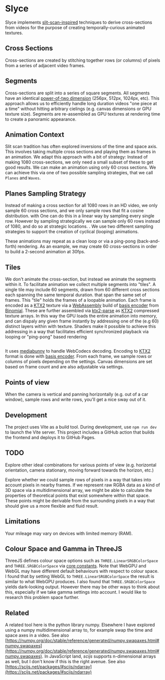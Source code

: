 # Slyce
Slyce implements [slit-scan-inspired](https://en.wikipedia.org/wiki/Slit-scan_photography) techniques to derive cross-sections from videos for the purpose of creating temporally-curious animated textures. 

## Cross Sections 
Cross-sections are created by stitching together rows (or columns) of pixels from a series of adjacent video frames. 

## Segments
Cross-sections are split into a series of square segments. All segments have an identical [power-of-two dimension](https://wikis.khronos.org/opengl/Texture#:~:text=stick%20to%20powers%2Dof%2Dtwo) (256px, 512px, 1024px, etc). This approach allows us to efficiently handle long duration videos "one piece at a time" without hitting arbitrary cielings (e.g. canvas dimensions or GPU texture size). Segments are re-assembled as GPU textures at rendering time to create a panoramic appearance.

## Animation Context
Slit scan tradition has often explored inversions of the time and space axis. This involves taking multiple cross sections and playing them as frames in an animation. We adapt this approach with a bit of strategy: Instead of making 1080 cross-sections, we only need a small subset of these to get good results. We can make an animation using only 60 cross sections. We can achieve this via one of two possible sampling strategies, that we call `Planes` and `Waves`.

## Planes Sampling Strategy
Instead of making a cross section for all 1080 rows in an HD video, we only sample 60 cross sections, and we only sample rows that fit a cosine distribution. with One can do this in a linear way by sampling every single row. However by sampling strategically we can sample only 60 rows instead of 1080, and do so at strategic locations. . We use two different sampling strategies to support the creation of  cyclical (looping) animations. 

These animations may repeat as a clean loop or via a ping-pong (back-and-forth) rendering. As an example, we may create 60 cross-sections in order to build a 2-second animation at 30fps. 

## Tiles
We don't animate the cross-section, but instead we animate the segments within it. To facilitate animation we collect multiple segments into "tiles". A single tile may include 60 segments, drawn from 60 different cross sections each spanning the same temporal duration.  that span the same set of frames. This "tile" holds the frames of a loopable animation. Each frame is encoded as a [KTX2](https://github.khronos.org/KTX-Specification/ktxspec.v2.html) texture via a [WebAssembly](https://webassembly.org/) build of [basis encoder](https://github.com/BinomialLLC/basis_universal/tree/master/webgl/encoder/build) from [Binomial](https://www.binomial.info/). These are further assembled via [ktx2-parse](https://github.com/donmccurdy/KTX-Parse) as [KTX2](https://github.khronos.org/KTX-Specification/ktxspec.v2.html) compressed texture arrays. In this way the GPU loads the entire animation into memory, and can dispaly any given frame instantly by addressing one of the (e.g 60) distinct layers within with texture. Shaders make it possible to achieve this addressing in a way that facilitates efficient synchronized playback via looping or "ping-pong" based rendering 

##
It uses [mediabunny](https://github.com/Vanilagy/mediabunny) to handle WebCodecs decoding. Encoding to [KTX2](https://github.khronos.org/KTX-Specification/ktxspec.v2.html) format is done with [basis encoder](https://github.com/BinomialLLC/basis_universal).  From each frame, we sample rows or columns of pixels depending on the settings. Canvas dimensions are set based on frame count and are also adjustable via settings.

## Points of view
When the camera is vertical and panning horizontally (e.g. out of a car window), sample rows and write rows, you'll get a nice sway out of it.

## Development
The project uses Vite as a build tool. During development, use `npm run dev` to launch the Vite server. This project includes a GitHub action that builds the frontend and deploys it to GitHub Pages. 

## TODO
Explore other ideal combinations for various points of view (e.g. horizontal orientation, camera stationary, moving forward towards the horizon, etc.)

Explore whether we could sample rows of pixels in a way that takes into account pixels in nearby frames. If we represent raw RGBA data as a kind of 3D space via a multidimensional array, we might be able to calculate the properties of theoretical points that exist somewhere within that space. These points might be derivable from the surrounding pixels in a way that should give us a more flexible and fluid result. 

## Limitations
Your mileage may vary on devices with limited memory (RAM). 

## Colour Space and Gamma in ThreeJS
ThreeJS defines colour space options such as `THREE.LinearSRGBColorSpace` and `THREE.SRGBColorSpace` via [core constants](https://threejs.org/docs/#api/en/constants/Core). Note that WebGPU and WebGL may have different default behaviours with respect to colour space. I found that by setting WebGL to `THREE.LinearSRGBColorSpace` the result is similar to what WebGPU produces. I also found that `THREE.SRGBColorSpace` yields dark-looking output. However there may be other ways to think about this, especially if we take gamma settings into account. I would like to research this problem space further.

## Related 
A related tool here is the python library numpy. Elsewhere I have explored using a numpy multidimensional array to, for example swap the time and space axes in a video. See also [https://numpy.org/doc/stable/reference/generated/numpy.swapaxes.html#numpy.swapaxes](https://numpy.org/doc/stable/reference/generated/numpy.swapaxes.html#numpy.swapaxes). In JavaScript land, *scijs* supports n-dimensional arrays as well, but I don't know if this is the right avenue. See also [https://scijs.net/packages/#scijs/ndarray](https://scijs.net/packages/#scijs/ndarray)


